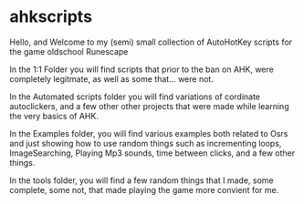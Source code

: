 # ahkscripts

Hello, and Welcome to my (semi) small collection of AutoHotKey scripts for the game oldschool Runescape


In the 1:1 Folder you will find scripts that prior to the ban on AHK, were completely legitmate, as well as some that... were not.

In the Automated scripts folder you will find variations of cordinate autoclickers, and a few other other projects that were made while learning the very basics of AHK.

In the Examples folder, you will find various examples both related to Osrs and just showing how to use random things such as incrementing loops, ImageSearching, Playing Mp3 sounds, time between clicks,
 and a few other things.

In the tools folder, you will find a few random things that I made, some complete, some not, that made playing the game more convient for me.
